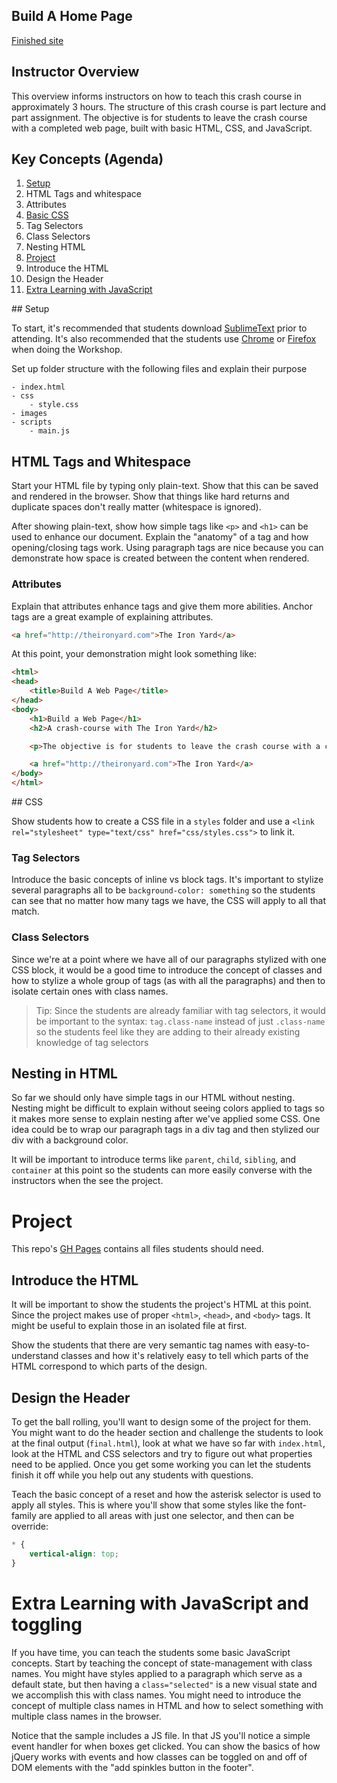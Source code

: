 ## Build A Home Page 

[Finished site](https://theironyard.github.io/crash-course-build-a-home-page/example)
## Instructor Overview
This overview informs instructors on how to teach this crash course in approximately 3 hours. The structure of this crash course is part lecture and part assignment. The objective is for students to leave the crash course with a completed web page, built with basic HTML, CSS, and JavaScript.

## Key Concepts (Agenda)


1. [Setup](#setup)
2. HTML Tags and whitespace
 1. Attributes
3. [Basic CSS](#css)
 1. Tag Selectors
 1. Class Selectors
 1. Nesting HTML
1. [Project](#project)
 1. Introduce the HTML
 1. Design the Header
1. [Extra Learning with JavaScript](#jsExtra)

<a id="setup"/>
## Setup

To start, it's recommended that students download [SublimeText](http://www.sublimetext.com/2) prior to attending. It's also recommended that the students use [Chrome]() or [Firefox]() when doing the Workshop.

Set up folder structure with the following files and explain their purpose

    - index.html
    - css
        - style.css
    - images
    - scripts
        - main.js

## HTML Tags and Whitespace

Start your HTML file by typing only plain-text. Show that this can be saved and rendered in the browser. Show that things like hard returns and duplicate spaces don't really matter (whitespace is ignored).

After showing plain-text, show how simple tags like `<p>` and `<h1>` can be used to enhance our document. Explain the "anatomy" of a tag and how opening/closing tags work. Using paragraph tags are nice because you can demonstrate how space is created between the content when rendered.

### Attributes

Explain that attributes enhance tags and give them more abilities. Anchor tags are a great example of explaining attributes.

```html
<a href="http://theironyard.com">The Iron Yard</a>
```


At this point, your demonstration might look something like:

```html
<html>
<head>
    <title>Build A Web Page</title>
</head>
<body>
    <h1>Build a Web Page</h1>
    <h2>A crash-course with The Iron Yard</h2>

    <p>The objective is for students to leave the crash course with a completed web page, built with basic HTML, CSS, and JavaScript.</p>

    <a href="http://theironyard.com">The Iron Yard</a>
</body>
</html>

```

<a id="css"/>
## CSS

Show students how to create a CSS file in a `styles` folder and use a `<link rel="stylesheet" type="text/css" href="css/styles.css">` to link it.

### Tag Selectors

Introduce the basic concepts of inline vs block tags. It's important to stylize several paragraphs all to be `background-color: something` so the students can see that no matter how many tags we have, the CSS will apply to all that match.

### Class Selectors

Since we're at a point where we have all of our paragraphs stylized with one CSS block, it would be a good time to introduce the concept of classes and how to stylize a whole group of tags (as with all the paragraphs) and then to isolate certain ones with class names.

> Tip: Since the students are already familiar with tag selectors, it would be important to the syntax: `tag.class-name` instead of just `.class-name` so the students feel like they are adding to their already existing knowledge of tag selectors

## Nesting in HTML

So far we should only have simple tags in our HTML without nesting. Nesting might be difficult to explain without seeing colors applied to tags so it makes more sense to explain nesting after we've applied some CSS. One idea could be to wrap our paragraph tags in a div tag and then stylized our div with a background color.

It will be important to introduce terms like `parent`, `child`, `sibling`, and `container` at this point so the students can more easily converse with the instructors when the see the project.

<a id="project"></a>
# Project

This repo's [GH Pages](https://theironyard.github.io/crash-course-build-a-home-page/) contains all files students should need.

## Introduce the HTML

It will be important to show the students the project's HTML at this point. Since the project makes use of proper `<html>`, `<head>`, and `<body>` tags. It might be useful to explain those in an isolated file at first.

Show the students that there are very semantic tag names with easy-to-understand classes and how it's relatively easy to tell which parts of the HTML correspond to which parts of the design.

## Design the Header

To get the ball rolling, you'll want to design some of the project for them. You might want to do the header section and challenge the students to look at the final output (`final.html`), look at what we have so far with `index.html`, look at the HTML and CSS selectors and try to figure out what properties need to be applied. Once you get some working you can let the students finish it off while you help out any students with questions.

Teach the basic concept of a reset and how the asterisk selector is used to apply all styles. This is where you'll show that some styles like the font-family are applied to all areas with just one selector, and then can be override:

```css
* {
    vertical-align: top;
}
```

<a id="jsExtra"></a>
# Extra Learning with JavaScript and toggling

If you have time, you can teach the students some basic JavaScript concepts. Start by teaching the concept of state-management with class names. You might have styles applied to a paragraph which serve as a default state, but then having a `class="selected"` is a new visual state and we accomplish this with class names. You might need to introduce the concept of multiple class names in HTML and how to select something with multiple class names in the browser.

Notice that the sample includes a JS file. In that JS you'll notice a simple event handler for when boxes get clicked. You can show the basics of how jQuery works with events and how classes can be toggled on and off of DOM elements with the "add spinkles button in the footer".
